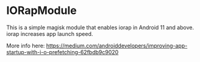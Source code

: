 # IORapModule
This is a simple magisk module that enables iorap in Android 11 and above. iorap increases app launch speed.

More info here: https://medium.com/androiddevelopers/improving-app-startup-with-i-o-prefetching-62fbdb9c9020
